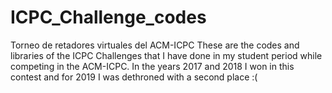 # ICPC_Challenge_codes

Torneo de retadores virtuales del ACM-ICPC
These are the codes and libraries of the ICPC Challenges that I have done in my student period while competing in the ACM-ICPC.
In the years 2017 and 2018 I won in this contest and for 2019 I was dethroned with a second place :(
